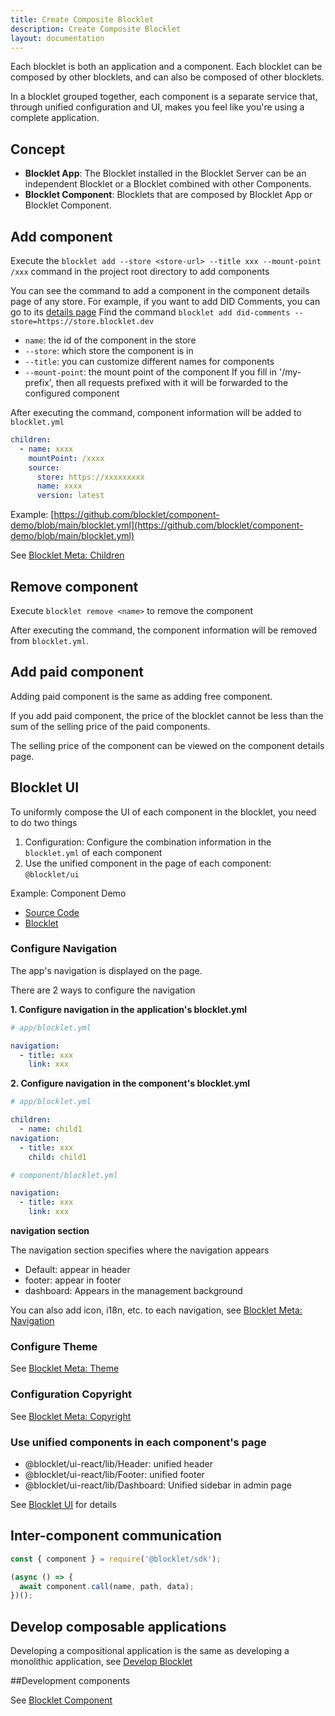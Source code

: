 ```yaml
---
title: Create Composite Blocklet
description: Create Composite Blocklet
layout: documentation
---
```


Each blocklet is both an application and a component. Each blocklet can be composed by other blocklets, and can also be composed of other blocklets.

In a blocklet grouped together, each component is a separate service that, through unified configuration and UI, makes you feel like you're using a complete application.

## Concept

- **Blocklet App**: The Blocklet installed in the Blocklet Server can be an independent Blocklet or a Blocklet combined with other Components.
- **Blocklet Component**: Blocklets that are composed by Blocklet App or Blocklet Component.

## Add component

Execute the `blocklet add --store <store-url> --title xxx --mount-point /xxx` command in the project root directory to add components

You can see the command to add a component in the component details page of any store. For example, if you want to add DID Comments, you can go to its [details page](https://store.blocklet.dev/blocklets/z8ia1WEiBZ7hxURf6LwH21Wpg99vophFwSJdu) Find the command `blocklet add did-comments --store=https://store.blocklet.dev`

- `name`: the id of the component in the store
- `--store`: which store the component is in
- `--title`: you can customize different names for components
- `--mount-point`: the mount point of the component If you fill in '/my-prefix', then all requests prefixed with it will be forwarded to the configured component

After executing the command, component information will be added to `blocklet.yml`

```yml
children:
  - name: xxxx
    mountPoint: /xxxx
    source:
      store: https://xxxxxxxxx
      name: xxxx
      version: latest
```

Example: [https://github.com/blocklet/component-demo/blob/main/blocklet.yml](https://github.com/blocklet/component-demo/blob/main/blocklet.yml)

See [Blocklet Meta: Children](/reference/blocklet-spec#Children)

## Remove component

Execute `blocklet remove <name>` to remove the component

After executing the command, the component information will be removed from `blocklet.yml`.

## Add paid component

Adding paid component is the same as adding free component.

If you add paid component, the price of the blocklet cannot be less than the sum of the selling price of the paid components.

The selling price of the component can be viewed on the component details page.

## Blocklet UI

To uniformly compose the UI of each component in the blocklet, you need to do two things

1. Configuration: Configure the combination information in the `blocklet.yml` of each component
2. Use the unified component in the page of each component: `@blocklet/ui`

Example: Component Demo

- [Source Code](https://github.com/blocklet/component-demo)
- [Blocklet](https://dev.store.blocklet.dev/blocklets/z8iZoDztjkY82fsU26vwE8M94eHDK4tjwrFgd)

### Configure Navigation

The app's navigation is displayed on the page.

There are 2 ways to configure the navigation

**1. Configure navigation in the application's blocklet.yml**

```yml
# app/blocklet.yml

navigation:
  - title: xxx
    link: xxx
```

**2. Configure navigation in the component's blocklet.yml**

```yml
# app/blocklet.yml

children:
  - name: child1
navigation:
  - title: xxx
    child: child1
```

```yml
# component/blocklet.yml

navigation:
  - title: xxx
    link: xxx
```

**navigation section**

The navigation section specifies where the navigation appears

- Default: appear in header
- footer: appear in footer
- dashboard: Appears in the management background

You can also add icon, i18n, etc. to each navigation, see [Blocklet Meta: Navigation](/reference/blocklet-spec#Navigation,%20Theme,%20Copyright)

### Configure Theme

See [Blocklet Meta: Theme](/reference/blocklet-spec#Navigation,%20Theme,%20Copyright)

### Configuration Copyright

See [Blocklet Meta: Copyright](/reference/blocklet-spec#Navigation,%20Theme,%20Copyright)

### Use unified components in each component's page

- @blocklet/ui-react/lib/Header: unified header
- @blocklet/ui-react/lib/Footer: unified footer
- @blocklet/ui-react/lib/Dashboard: Unified sidebar in admin page

See [Blocklet UI](/reference/blocklet-ui) for details

## Inter-component communication

```js
const { component } = require('@blocklet/sdk');

(async () => {
  await component.call(name, path, data);
})();
```

## Develop composable applications

Developing a compositional application is the same as developing a monolithic application, see [Develop Blocklet](guide/develop)

##Development components

See [Blocklet Component](guide/component)

<!-- ## Develop multiple blocklets in parralel -->

